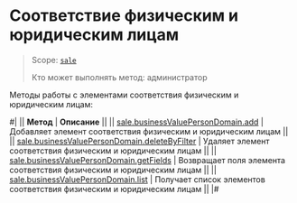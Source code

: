 # Соответствие физическим и юридическим лицам

> Scope: [`sale`](../../scopes/permissions.md)
>
> Кто может выполнять метод: администратор

Методы работы с элементами соответствия физическим и юридическим лицам:

#|
|| **Метод** | **Описание** ||
|| [sale.businessValuePersonDomain.add](./sale-business-value-person-domain-add.md) | Добавляет элемент соответствия физическим и юридическим лицам ||
|| [sale.businessValuePersonDomain.deleteByFilter](./sale-business-value-person-domain-delete-by-filter.md) | Удаляет элемент соответствия физическим и юридическим лицам ||
|| [sale.businessValuePersonDomain.getFields](./sale-business-value-person-domain-get-fields.md) | Возвращает поля элемента соответствия физическим и юридическим лицам ||
|| [sale.businessValuePersonDomain.list](./sale-business-value-person-domain-list.md) | Получает список элементов соответствия физическим и юридическим лицам ||
|#